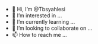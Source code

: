 - 👋 Hi, I’m @Tbsyahlesi
- 👀 I’m interested in ...
- 🌱 I’m currently learning ...
- 💞️ I’m looking to collaborate on ...
- 📫 How to reach me ...

<!---
Tbsyahlesi/Tbsyahlesi is a ✨ special ✨ repository because its `README.md` (this file) appears on your GitHub profile.
You can click the Preview link to take a look at your changes.
--->
